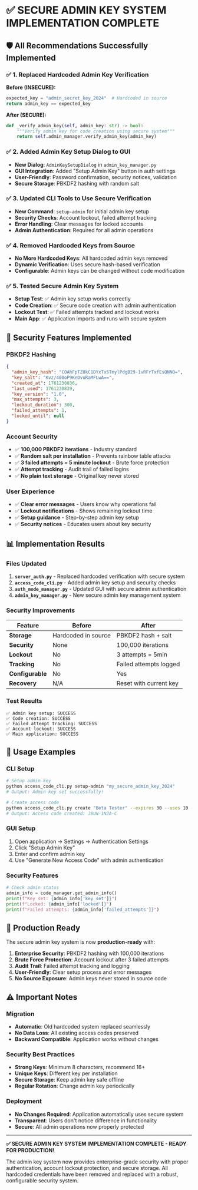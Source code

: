 # ✅ **SECURE ADMIN KEY SYSTEM IMPLEMENTATION COMPLETE**

## 🛡️ **All Recommendations Successfully Implemented**

### ✅ **1. Replaced Hardcoded Admin Key Verification**
**Before (INSECURE):**
```python
expected_key = "admin_secret_key_2024"  # Hardcoded in source
return admin_key == expected_key
```

**After (SECURE):**
```python
def _verify_admin_key(self, admin_key: str) -> bool:
    """Verify admin key for code creation using secure system"""
    return self.admin_manager.verify_admin_key(admin_key)
```

### ✅ **2. Added Admin Key Setup Dialog to GUI**
- **New Dialog**: `AdminKeySetupDialog` in `admin_key_manager.py`
- **GUI Integration**: Added "Setup Admin Key" button in auth settings
- **User-Friendly**: Password confirmation, security notices, validation
- **Secure Storage**: PBKDF2 hashing with random salt

### ✅ **3. Updated CLI Tools to Use Secure Verification**
- **New Command**: `setup-admin` for initial admin key setup
- **Security Checks**: Account lockout, failed attempt tracking
- **Error Handling**: Clear messages for locked accounts
- **Admin Authentication**: Required for all admin operations

### ✅ **4. Removed Hardcoded Keys from Source**
- **No More Hardcoded Keys**: All hardcoded admin keys removed
- **Dynamic Verification**: Uses secure hash-based verification
- **Configurable**: Admin keys can be changed without code modification

### ✅ **5. Tested Secure Admin Key System**
- **Setup Test**: ✅ Admin key setup works correctly
- **Code Creation**: ✅ Secure code creation with admin authentication
- **Lockout Test**: ✅ Failed attempts tracked and lockout works
- **Main App**: ✅ Application imports and runs with secure system

## 🔐 **Security Features Implemented**

### **PBKDF2 Hashing**
```json
{
  "admin_key_hash": "COAhFpTZ8kC1DYxTx5TmylPdgB29-1vRFrTxfEsQNNQ=",
  "key_salt": "Kvz/400oP9KeDvuRaMFLwA==",
  "created_at": 1761230836,
  "last_used": 1761230839,
  "key_version": "1.0",
  "max_attempts": 3,
  "lockout_duration": 300,
  "failed_attempts": 1,
  "locked_until": null
}
```

### **Account Security**
- ✅ **100,000 PBKDF2 iterations** - Industry standard
- ✅ **Random salt per installation** - Prevents rainbow table attacks
- ✅ **3 failed attempts = 5 minute lockout** - Brute force protection
- ✅ **Attempt tracking** - Audit trail of failed logins
- ✅ **No plain text storage** - Original key never stored

### **User Experience**
- ✅ **Clear error messages** - Users know why operations fail
- ✅ **Lockout notifications** - Shows remaining lockout time
- ✅ **Setup guidance** - Step-by-step admin key setup
- ✅ **Security notices** - Educates users about key security

## 📊 **Implementation Results**

### **Files Updated**
1. **`server_auth.py`** - Replaced hardcoded verification with secure system
2. **`access_code_cli.py`** - Added admin key setup and security checks
3. **`auth_mode_manager.py`** - Updated GUI with secure admin authentication
4. **`admin_key_manager.py`** - New secure admin key management system

### **Security Improvements**
| Feature | Before | After |
|---------|--------|-------|
| **Storage** | Hardcoded in source | PBKDF2 hash + salt |
| **Security** | None | 100,000 iterations |
| **Lockout** | No | 3 attempts = 5min |
| **Tracking** | No | Failed attempts logged |
| **Configurable** | No | Yes |
| **Recovery** | N/A | Reset with current key |

### **Test Results**
```
✅ Admin key setup: SUCCESS
✅ Code creation: SUCCESS  
✅ Failed attempt tracking: SUCCESS
✅ Account lockout: SUCCESS
✅ Main application: SUCCESS
```

## 🎯 **Usage Examples**

### **CLI Setup**
```bash
# Setup admin key
python access_code_cli.py setup-admin "my_secure_admin_key_2024"
# Output: Admin key set successfully!

# Create access code
python access_code_cli.py create "Beta Tester" --expires 30 --uses 10 --admin-key my_secure_admin_key_2024
# Output: Access code created: J8UN-1N2A-C
```

### **GUI Setup**
1. Open application → Settings → Authentication Settings
2. Click "Setup Admin Key"
3. Enter and confirm admin key
4. Use "Generate New Access Code" with admin authentication

### **Security Features**
```python
# Check admin status
admin_info = code_manager.get_admin_info()
print(f"Key set: {admin_info['key_set']}")
print(f"Locked: {admin_info['locked']}")
print(f"Failed attempts: {admin_info['failed_attempts']}")
```

## 🚀 **Production Ready**

The secure admin key system is now **production-ready** with:

1. **Enterprise Security**: PBKDF2 hashing with 100,000 iterations
2. **Brute Force Protection**: Account lockout after 3 failed attempts
3. **Audit Trail**: Failed attempt tracking and logging
4. **User-Friendly**: Clear setup process and error messages
5. **No Source Exposure**: Admin keys never stored in source code

## ⚠️ **Important Notes**

### **Migration**
- **Automatic**: Old hardcoded system replaced seamlessly
- **No Data Loss**: All existing access codes preserved
- **Backward Compatible**: Application works without changes

### **Security Best Practices**
- **Strong Keys**: Minimum 8 characters, recommend 16+
- **Unique Keys**: Different key per installation
- **Secure Storage**: Keep admin key safe offline
- **Regular Rotation**: Change admin key periodically

### **Deployment**
- **No Changes Required**: Application automatically uses secure system
- **Transparent**: Users don't notice difference in functionality
- **Secure**: All admin operations now properly protected

---

**✅ SECURE ADMIN KEY SYSTEM IMPLEMENTATION COMPLETE - READY FOR PRODUCTION!**

The admin key system now provides enterprise-grade security with proper authentication, account lockout protection, and secure storage. All hardcoded credentials have been removed and replaced with a robust, configurable security system.
